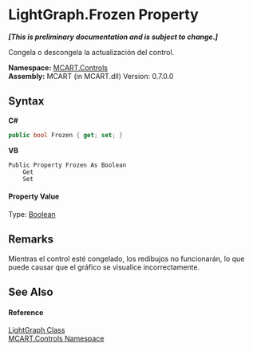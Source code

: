 # LightGraph.Frozen Property 
 _**\[This is preliminary documentation and is subject to change.\]**_

Congela o descongela la actualización del control.

**Namespace:**&nbsp;<a href="1c9d7a8e-81d4-838a-f87d-7379b253b6ce">MCART.Controls</a><br />**Assembly:**&nbsp;MCART (in MCART.dll) Version: 0.7.0.0

## Syntax

**C#**<br />
``` C#
public bool Frozen { get; set; }
```

**VB**<br />
``` VB
Public Property Frozen As Boolean
	Get
	Set
```


#### Property Value
Type: <a href="http://msdn2.microsoft.com/es-es/library/a28wyd50" target="_blank">Boolean</a>

## Remarks
Mientras el control esté congelado, los redibujos no funcionarán, lo que puede causar que el gráfico se visualice incorrectamente.

## See Also


#### Reference
<a href="f400f8f7-1065-2800-6141-c19ec74de27c">LightGraph Class</a><br /><a href="1c9d7a8e-81d4-838a-f87d-7379b253b6ce">MCART.Controls Namespace</a><br />
